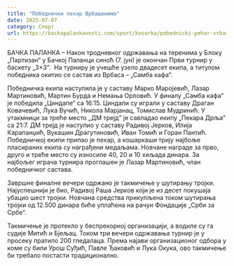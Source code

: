 ```yaml
---
title: "Победнички пехар Врбашанима"
date: 2025-07-07
category: Спорт
url: https://backapalankavesti.com/sport/kosarka/pobednicki-pehar-vrbasanima/
---
```


БАЧКА ПАЛАНКА – Након тродневног одржавања на теренима у Блоку „Партизан“ у Бачкој Паланци синоћ (7. јун) је окончан Први турнир у баскету „3×3“.  На турниру је учешће узело двадесет екипа, а титулом победника окитио се састав из Врбаса – „Самба кафа“.

Победничка екипа наступила је у саставу Марко Маројевић, Лазар Мартиновић, Мартин Бурда и Немања Орловић. У финалу „Самба кафа“ је победила „Циндапе“ са 16:15. Циндапи су играли у саставу Драган Ковачевић, Лука Вучић, Никола Марјанац, Томислав Мудринић. У утакмници за треће место „ДМ трејд“ је савладао екипу „Пекара Дрља“ са 21:7. ДМ трејд је наступио у саставу Радивој Јерков, Илија Карапанџић, Вукашин Драгутиновић, Иван Томић и Горан Пантић. Победничкој екипи припао је пехар, а кошаркаши трију најбоље пласираних екипа су награђени медаљама. Новчане награде за прво, друго и треће место су износиле 40, 20 и 10 хиљада динара. За најбољег играча турнира проглашен је Лазар Мартиновић, члан победничког састава.

Завршне финалне вечери одржано је такмичење у шутирању тројки. Најуспешнији је био, Радивој Раша Јерков који је из десет покушаја убацио шест тројки. Новчана средства прикупљена током шутирања тројки од 12.500 динара биће уплаћена на рачун Фондације „Срби за Србе“.

Такмичење је протекло у беспрекорној организацији, а водиле су га судије Митић и Бјељац. Током три вечери одржавања турнир је у просеку пратило 200 гледалаца. Према најави организационог одбора у коме су били Урош Суђић, Павле Ђаковић и Лука Окука, ово такмичење би требало постасти традиционално.
